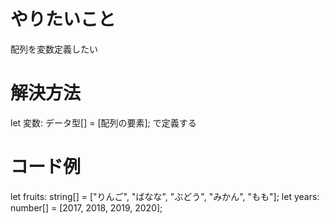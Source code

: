 # やりたいこと
配列を変数定義したい

# 解決方法
let 変数: データ型[] = [配列の要素]; で定義する

# コード例
let fruits: string[] = ["りんご", "ばなな", "ぶどう", "みかん", "もも"];
let years: number[] = [2017, 2018, 2019, 2020];